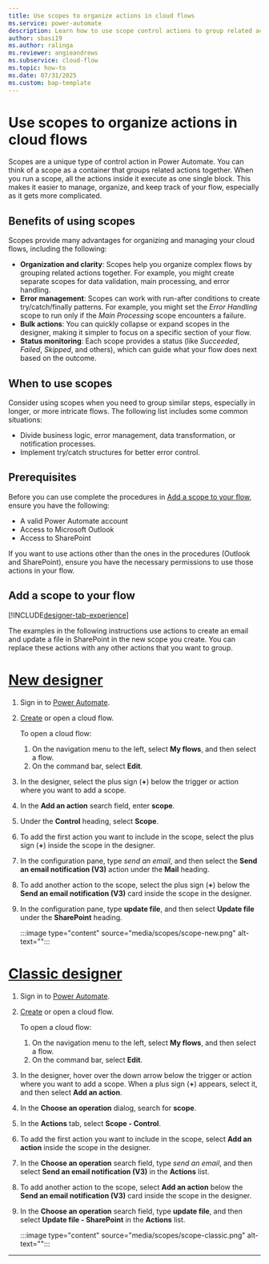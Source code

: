 ```yaml
---
title: Use scopes to organize actions in cloud flows
ms.service: power-automate
description: Learn how to use scope control actions to group related actions together in Power Automate cloud flows for better organization and error handling.
author: sbasi19
ms.author: ralinga
ms.reviewer: angieandrews
ms.subservice: cloud-flow
ms.topic: how-to
ms.date: 07/31/2025
ms.custom: bap-template
---
```


# Use scopes to organize actions in cloud flows

Scopes are a unique type of control action in Power Automate. You can think of a scope as a container that groups related actions together. When you run a scope, all the actions inside it execute as one single block. This makes it easier to manage, organize, and keep track of your flow, especially as it gets more complicated.

## Benefits of using scopes

Scopes provide many advantages for organizing and managing your cloud flows, including the following:

- **Organization and clarity**: Scopes help you organize complex flows by grouping related actions together. For example, you might create separate scopes for data validation, main processing, and error handling.
- **Error management**: Scopes can work with run-after conditions to create try/catch/finally patterns. For example, you might set the *Error Handling* scope to run only if the *Main Processing* scope encounters a failure.
- **Bulk actions**: You can quickly collapse or expand scopes in the designer, making it simpler to focus on a specific section of your flow.
- **Status monitoring**: Each scope provides a status (like *Succeeded*, *Failed*, *Skipped*, and others), which can guide what your flow does next based on the outcome.

## When to use scopes

Consider using scopes when you need to group similar steps, especially in longer, or more intricate flows. The following list includes some common situations:

- Divide business logic, error management, data transformation, or notification processes.
- Implement try/catch structures for better error control.

## Prerequisites

Before you can use complete the procedures in [Add a scope to your flow](#add-a-scope-to-your-flow), ensure you have the following:

- A valid Power Automate account
- Access to Microsoft Outlook
- Access to SharePoint

If you want to use actions other than the ones in the procedures (Outlook and SharePoint), ensure you have the necessary permissions to use those actions in your flow.

## Add a scope to your flow

[!INCLUDE[designer-tab-experience](./includes/designer-tab-experience.md)]

The examples in the following instructions use actions to create an email and update a file in SharePoint in the new scope you create. You can replace these actions with any other actions that you want to group.

# [New designer](#tab/new-designer)

1. Sign in to [Power Automate](https://powerautomate.microsoft.com).
1. [Create](get-started-with-cloud-flows.md#create-a-cloud-flow) or open a cloud flow.

   To open a cloud flow:
     1. On the navigation menu to the left, select **My flows**, and then select a flow.
     1. On the command bar, select **Edit**.

1. In the designer, select the plus sign (**+**) below the trigger or action where you want to add a scope.
1. In the **Add an action** search field, enter **scope**.
1. Under the **Control** heading, select **Scope**.
1. To add the first action you want to include in the scope, select the plus sign (**+**) inside the scope in the designer.
1. In the configuration pane, type *send an email*, and then select the **Send an email notification (V3)** action under the **Mail** heading.
1. To add another action to the scope, select the plus sign (**+**) below the **Send an email notification (V3)** card inside the scope in the designer.
1. In the configuration pane, type **update file**, and then select **Update file** under the **SharePoint** heading.

    :::image type="content" source="media/scopes/scope-new.png" alt-text="<Screenshot of a scope in the new designer with two actions inside it: Send an email and Update file.>":::

# [Classic designer](#tab/classic-designer)

1. Sign in to [Power Automate](https://powerautomate.microsoft.com).
1. [Create](get-started-with-cloud-flows.md#create-a-cloud-flow) or open a cloud flow.

   To open a cloud flow:
     1. On the navigation menu to the left, select **My flows**, and then select a flow.
     1. On the command bar, select **Edit**.

1. In the designer, hover over the down arrow below the trigger or action where you want to add a scope. When a plus sign (**+**) appears, select it, and then select **Add an action**.
1. In the **Choose an operation** dialog, search for **scope**.
1. In the **Actions** tab, select **Scope - Control**.
1. To add the first action you want to include in the scope, select **Add an action** inside the scope in the designer.
1. In the **Choose an operation** search field, type *send an email*, and then select **Send an email notification (V3)** in the **Actions** list.
1. To add another action to the scope, select **Add an action** below the **Send an email notification (V3)** card inside the scope in the designer.
1. In the **Choose an operation** search field, type **update file**, and then select **Update file - SharePoint** in the **Actions** list.

    :::image type="content" source="media/scopes/scope-classic.png" alt-text="<Screenshot of a scope in the classic designer with two actions inside it: Send an email and Update file.>":::

---




